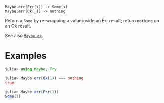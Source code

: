     Maybe.err(Err(x)) -> Some(x)
    Maybe.err(Ok(_)) -> nothing

Return a `Some` by re-wrapping a value inside an Err result; return `nothing` on an Ok
result.

See also [`Maybe.ok`](@ref).

# Examples

```julia
julia> using Maybe, Try

julia> Maybe.err(Ok(1)) === nothing
true

julia> Maybe.err(Err(1))
Some(1)
```
